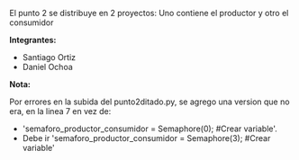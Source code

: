 El punto 2 se distribuye en 2 proyectos: Uno contiene el productor y otro el 
consumidor

**Integrantes:** 

* Santiago Ortiz
* Daniel Ochoa

**Nota:**

Por errores en la subida del punto2ditado.py, se agrego una version que no era, en la linea 7 en vez de: 
* 'semaforo_productor_consumidor = Semaphore(0); #Crear variable'.
* Debe ir 'semaforo_productor_consumidor = Semaphore(3); #Crear variable'
